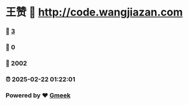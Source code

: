 # 王赞 :link: http://code.wangjiazan.com 
### :page_facing_up: [3](http://code.wangjiazan.com/tag.html) 
### :speech_balloon: 0 
### :hibiscus: 2002 
### :alarm_clock: 2025-02-22 01:22:01 
### Powered by :heart: [Gmeek](https://github.com/Meekdai/Gmeek)

